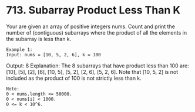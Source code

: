 # 713. Subarray Product Less Than K

Your are given an array of positive integers nums.
    Count and print the number of (contiguous) subarrays where the product of all the elements in
        the subarray is less than k.

    Example 1:
    Input: nums = [10, 5, 2, 6], k = 100
Output: 8
Explanation: The 8 subarrays that have product less than 100 are: [10], [5], [2], [6], [10, 5], [5, 2], [2, 6], [5, 2, 6].
Note that [10, 5, 2] is not included as the product of 100 is not strictly less than k.

    

    Note:
    0 < nums.length <= 50000.
    0 < nums[i] < 1000.
    0 <= k < 10^6.